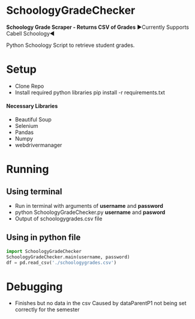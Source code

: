 # SchoologyGradeChecker
**Schoology Grade Scraper - Returns CSV of Grades**
▶️Currently Supports Cabell Schoology◀️

Python Schoology Script to retrieve student grades.

# Setup
- Clone Repo
- Install required python libraries
pip install -r requirements.txt

#### Necessary Libraries
- Beautiful Soup
- Selenium
- Pandas
- Numpy
- webdrivermanager



# Running

## Using terminal
- Run in terminal with arguments of **username** and **password**
- python SchoologyGradeChecker.py **username** and **pasword**
- Output of schoologygrades.csv file

## Using in python file
```python
import SchoologyGradeChecker
SchoologyGradeChecker.main(username, password)
df = pd.read_csv('./schoologygrades.csv')
```


# Debugging
- Finishes but no data in the csv
  Caused by dataParentP1 not being set correctly for the semester
  
